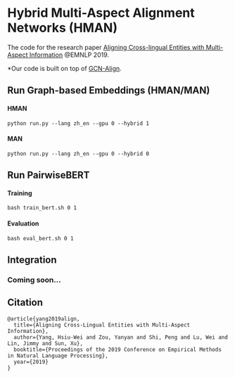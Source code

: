 # Hybrid Multi-Aspect Alignment Networks (HMAN)


The code for the research paper [Aligning Cross-lingual Entities with Multi-Aspect Information](https://cs.uwaterloo.ca/~jimmylin/publications/YangHW_etal_EMNLP2019.pdf) @EMNLP 2019. 

*Our code is built on top of [GCN-Align](https://github.com/1049451037/GCN-Align).

## Run Graph-based Embeddings (HMAN/MAN)

#### HMAN
```
python run.py --lang zh_en --gpu 0 --hybrid 1
```
#### MAN
```
python run.py --lang zh_en --gpu 0 --hybrid 0
```

## Run PairwiseBERT
#### Training
```
bash train_bert.sh 0 1
```
#### Evaluation
```
bash eval_bert.sh 0 1
```

## Integration
### Coming soon...


## Citation
```
@article{yang2019align,
  title={Aligning Cross-Lingual Entities with Multi-Aspect Information},
  author={Yang, Hsiu-Wei and Zou, Yanyan and Shi, Peng and Lu, Wei and Lin, Jimmy and Sun, Xu},
  booktitle={Proceedings of the 2019 Conference on Empirical Methods in Natural Language Processing},
  year={2019}
}
```

